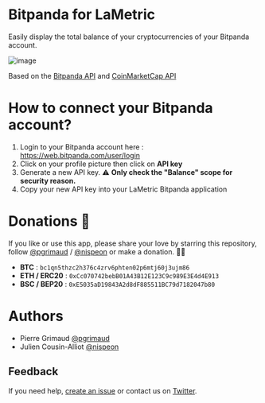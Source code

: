 # Bitpanda for LaMetric

Easily display the total balance of your cryptocurrencies of your Bitpanda account.

![image](https://user-images.githubusercontent.com/1866496/119159569-a5b5ac80-ba57-11eb-9e90-3c4782807998.png)

Based on the [Bitpanda API](https://developers.bitpanda.com/platform/) and [CoinMarketCap API](https://coinmarketcap.com/api/)

# How to connect your Bitpanda account?

1. Login to your Bitpanda account here : https://web.bitpanda.com/user/login
2. Click on your profile picture then click on **API key**
3. Generate a new API key. ⚠️ **Only check the "Balance" scope for security reason.**
4. Copy your new API key into your LaMetric Bitpanda application

# Donations 🙏

If you like or use this app, please share your love by starring this repository, follow [@pgrimaud](https://github.com/pgrimaud) / [@nispeon](https://github.com/nispeon) or make a donation. 🙏💓

- **BTC** : `bc1qn5thzc2h376c4zrv6phten02p6mtj60j3ujm86`
- **ETH / ERC20** : `0xCc070742bebB01A43B12E123C9c989E3E4d4E913`
- **BSC / BEP20** : `0xE5035aD19843A2d8dF885511BC79d7182047b80`

# Authors

- Pierre Grimaud [@pgrimaud](https://github.com/pgrimaud)
- Julien Cousin-Alliot [@nispeon](https://github.com/nispeon)

## Feedback

If you need help, [create an issue](https://github.com/pgrimaud/lametric-stocks/issues) or contact us on [Twitter](http://twitter.com/pgrimaud_).